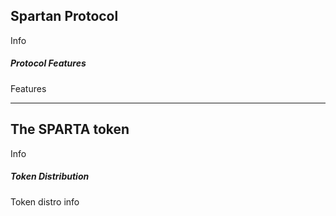 ## Spartan Protocol

Info

##### Protocol Features

Features

---

## The SPARTA token

Info

##### Token Distribution

Token distro info